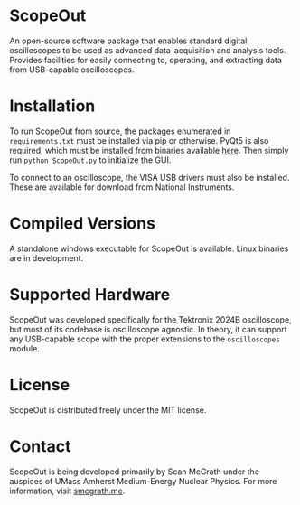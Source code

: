 ScopeOut
========

An open-source software package that enables standard digital oscilloscopes to be used as advanced data-acquisition and analysis tools. Provides facilities for easily connecting to, operating, and extracting data from USB-capable oscilloscopes.

Installation
============

To run ScopeOut from source, the packages enumerated in `requirements.txt` must be installed via pip or otherwise. PyQt5 is also required, which must be installed from binaries available [here](https://riverbankcomputing.com/software/pyqt/download5). Then simply run `python ScopeOut.py` to initialize the GUI.

To connect to an oscilloscope, the VISA USB drivers must also be installed. These are available for download from National Instruments.

Compiled Versions
=================

A standalone windows executable for ScopeOut is available. Linux binaries are in development.

Supported Hardware
==================

ScopeOut was developed specifically for the Tektronix 2024B oscilloscope, but most of its codebase is oscilloscope agnostic. In theory, it can support any USB-capable scope with the proper extensions to the `oscilloscopes` module.

License
=======

ScopeOut is distributed freely under the MIT license.

Contact
=======

ScopeOut is being developed primarily by Sean McGrath under the auspices of UMass Amherst Medium-Energy Nuclear Physics. For more information, visit [smcgrath.me](smcgrath.me).